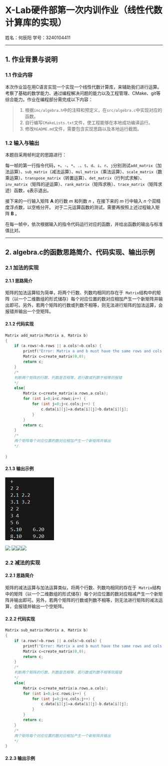 # X-Lab硬件部第一次内训作业（线性代数计算库的实现）
姓名：何辰阳     学号：3240104411  

---

## 1. 作业背景与说明  



### 1.1 作业内容  

本次作业旨在用C语言实现一个实现一个线性代数计算库，来辅助我们进行运算。考察了基础的数学能力、通过编程解决问题的能力以及工程管理、CMake、git等综合能力。作业在编程部分需完成以下内容：  

> 1. 根据`inc/algebra.h`中的注释和预定义，在`src/algebra.c`中实现对应的函数。
> 2. 自行编写`CMakeLists.txt`文件，使工程能够在本地成功编译运行。
> 3. 修改`README.md`文件，需要包含实现思路以及本地运行截图。

### 1.2 输入与输出
本题目采用帧判定的思路进行：

每一帧的第一行指令代码，`+`、`-`、`*`、`.`、`t`、`d`、`i`、`r`、`j`分别测试`add_matrix`（加法运算）、`sub_matrix`（减法运算）、`mul_matrix`（乘法运算）、`scale_matrix`（数乘运算）、`transpose_matrix`（转置运算）、`det_matrix`（行列式求解）、`inv_matrix`（矩阵的逆运算）、`rank_matrix`（矩阵求秩）、`trace_matrix`（矩阵求迹）函数，`q`表示退出。

接下来的一行输入矩阵 $\mathbf{A}$ 的行数 $m$ 和列数 $n$ ，在接下来的 $m$ 行中输入 $n$ 个双精度浮点数，以空格分开。
对于二元运算函数的测试，需要再按照上述过程输入矩阵 $\textbf{B}$ 。  

在每一帧中，依次根据输入的指令代码运行对应的函数，并给出函数的输出与标准值比对。 

---

## 2. algebra.c的函数思路简介、代码实现、输出示例  



### 2.1 加法的实现  

#### 2.1.1 思路简介  

矩阵的加法运算较为简单，将两个行数、列数均相同的存在于` Matrix`结构中的矩阵（以一个二维数组的形式储存）每个对应位置的数对应相加产生一个新矩阵并输出即可。另外，若两个矩阵的行数或列数不相等，则无法进行矩阵的加法运算，会报错并输出一个空矩阵。

#### 2.1.2 代码实现  

``````c
Matrix add_matrix(Matrix a, Matrix b)
{
    if (a.rows!=b.rows || a.cols!=b.cols) {
        printf("Error: Matrix a and b must have the same rows and cols.\n");
        Matrix c=create_matrix(0,0);
        return c;
    }
    /*
    判断两个矩阵的行数、列数是否相等，若行数或列数不相等则报错
    */
    else{
        Matrix c=create_matrix(a.rows,a.cols);
        for (int i=0;i<c.rows;i++) {
            for (int j=0;j<c.cols;j++) {
                c.data[i][j]=a.data[i][j]+b.data[i][j];
            }
        }
        return c;    
    }
    /*
    两个矩阵每个对应位置的数对应相加产生一个新矩阵并输出
    */
    
}
``````

#### 2.1.3 输出示例  

<img src="./doc/+1.png" />



![](.\doc\+1.png) ![](C:\Users\he'chen'yang\Desktop\tp\+2.png)![](C:\Users\he'chen'yang\Desktop\tp\+3.png)![](C:\Users\he'chen'yang\Desktop\tp\+4.png)

  

### 2.2 减法的实现  

#### 2.2.1 思路简介  

矩阵的减法运算与加法运算类似，将两个行数、列数均相同的存在于` Matrix`结构中的矩阵（以一个二维数组的形式储存）每个对应位置的数对应相减产生一个新矩阵并输出即可。另外，若两个矩阵的行数或列数不相等，则无法进行矩阵的减法运算，会报错并输出一个空矩阵。

#### 2.2.2 代码实现  

``````C
Matrix sub_matrix(Matrix a, Matrix b)
{
    if (a.rows!=b.rows || a.cols!=b.cols) {
        printf("Error: Matrix a and b must have the same rows and cols.\n");
        Matrix c=create_matrix(0,0);
        return c;
    }
    /*
    判断两个矩阵的行数、列数是否相等，若行数或列数不相等则报错
    */
    else{
        Matrix c=create_matrix(a.rows,a.cols);
        for (int i=0;i<c.rows;i++) {
            for (int j=0;j<c.cols;j++) {
                c.data[i][j]=a.data[i][j]-b.data[i][j];
            }
        }
        return c;    
    }
    /*
    两个矩阵每个对应位置的数对应相加产生一个新矩阵并输出
    */
}
``````

#### 2.2.3 输出示例  

